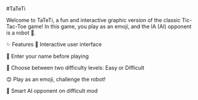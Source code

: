 #TaTeTi

Welcome to TaTeTi, a fun and interactive graphic version of the classic Tic-Tac-Toe game! In this game, you play as an emoji, and the IA (AI) opponent is a robot 🤖.



✨ Features 🎨 Interactive user interface



👤 Enter your name before playing



🧠 Choose between two difficulty levels: Easy or Difficult



😊 Play as an emoji, challenge the robot!



🎯 Smart AI opponent on difficult mod
